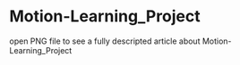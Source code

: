 # Motion-Learning_Project
open PNG file to see a fully descripted article about Motion-Learning_Project
